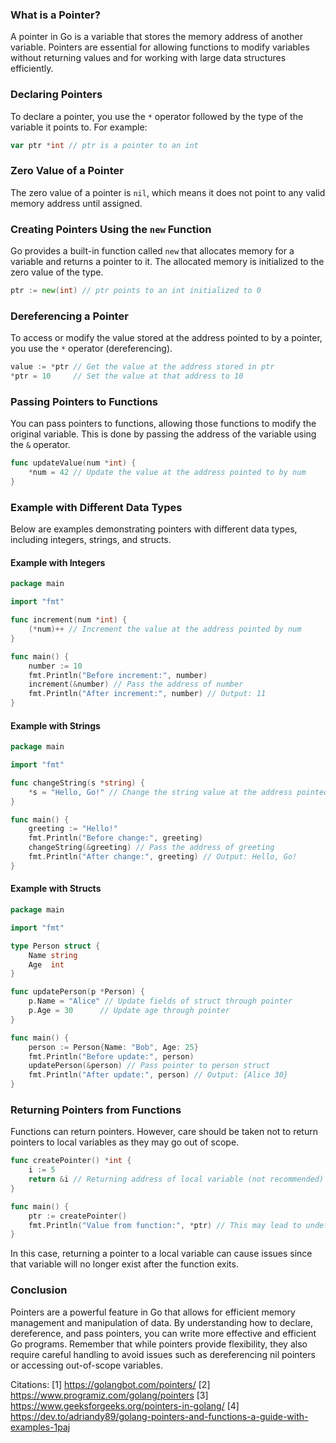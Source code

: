 ### What is a Pointer?
A pointer in Go is a variable that stores the memory address of another variable. Pointers are essential for allowing functions to modify variables without returning values and for working with large data structures efficiently.

### Declaring Pointers
To declare a pointer, you use the `*` operator followed by the type of the variable it points to. For example:
```go
var ptr *int // ptr is a pointer to an int
```

### Zero Value of a Pointer
The zero value of a pointer is `nil`, which means it does not point to any valid memory address until assigned.

### Creating Pointers Using the `new` Function
Go provides a built-in function called `new` that allocates memory for a variable and returns a pointer to it. The allocated memory is initialized to the zero value of the type.
```go
ptr := new(int) // ptr points to an int initialized to 0
```

### Dereferencing a Pointer
To access or modify the value stored at the address pointed to by a pointer, you use the `*` operator (dereferencing).
```go
value := *ptr // Get the value at the address stored in ptr
*ptr = 10     // Set the value at that address to 10
```

### Passing Pointers to Functions
You can pass pointers to functions, allowing those functions to modify the original variable. This is done by passing the address of the variable using the `&` operator.
```go
func updateValue(num *int) {
    *num = 42 // Update the value at the address pointed to by num
}
```

### Example with Different Data Types
Below are examples demonstrating pointers with different data types, including integers, strings, and structs.

#### Example with Integers
```go
package main

import "fmt"

func increment(num *int) {
    (*num)++ // Increment the value at the address pointed by num
}

func main() {
    number := 10
    fmt.Println("Before increment:", number)
    increment(&number) // Pass the address of number
    fmt.Println("After increment:", number) // Output: 11
}
```

#### Example with Strings
```go
package main

import "fmt"

func changeString(s *string) {
    *s = "Hello, Go!" // Change the string value at the address pointed by s
}

func main() {
    greeting := "Hello!"
    fmt.Println("Before change:", greeting)
    changeString(&greeting) // Pass the address of greeting
    fmt.Println("After change:", greeting) // Output: Hello, Go!
}
```

#### Example with Structs
```go
package main

import "fmt"

type Person struct {
    Name string
    Age  int
}

func updatePerson(p *Person) {
    p.Name = "Alice" // Update fields of struct through pointer
    p.Age = 30      // Update age through pointer
}

func main() {
    person := Person{Name: "Bob", Age: 25}
    fmt.Println("Before update:", person)
    updatePerson(&person) // Pass pointer to person struct
    fmt.Println("After update:", person) // Output: {Alice 30}
}
```

### Returning Pointers from Functions
Functions can return pointers. However, care should be taken not to return pointers to local variables as they may go out of scope.
```go
func createPointer() *int {
    i := 5
    return &i // Returning address of local variable (not recommended)
}

func main() {
    ptr := createPointer()
    fmt.Println("Value from function:", *ptr) // This may lead to undefined behavior!
}
```
In this case, returning a pointer to a local variable can cause issues since that variable will no longer exist after the function exits.

### Conclusion
Pointers are a powerful feature in Go that allows for efficient memory management and manipulation of data. By understanding how to declare, dereference, and pass pointers, you can write more effective and efficient Go programs. Remember that while pointers provide flexibility, they also require careful handling to avoid issues such as dereferencing nil pointers or accessing out-of-scope variables.

Citations:
[1] https://golangbot.com/pointers/
[2] https://www.programiz.com/golang/pointers
[3] https://www.geeksforgeeks.org/pointers-in-golang/
[4] https://dev.to/adriandy89/golang-pointers-and-functions-a-guide-with-examples-1paj